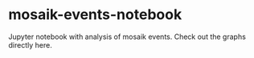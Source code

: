 # mosaik-events-notebook
Jupyter notebook with analysis of mosaik events. Check out the graphs directly here.
